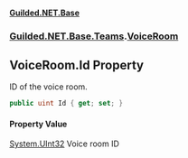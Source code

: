 #### [Guilded.NET.Base](Guilded_NET_Base.md 'Guilded.NET.Base')
### [Guilded.NET.Base.Teams](Guilded_NET_Base.md#Guilded_NET_Base_Teams 'Guilded.NET.Base.Teams').[VoiceRoom](VoiceRoom.md 'Guilded.NET.Base.Teams.VoiceRoom')
## VoiceRoom.Id Property
ID of the voice room.  
```csharp
public uint Id { get; set; }
```
#### Property Value
[System.UInt32](https://docs.microsoft.com/en-us/dotnet/api/System.UInt32 'System.UInt32')
Voice room ID
